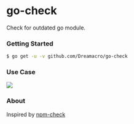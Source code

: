 # go-check

Check for outdated go module.

### Getting Started

```sh
$ go get -u -v github.com/Dreamacro/go-check
```

### Use Case

<a href="https://asciinema.org/a/tJRdR9Ir5hFQ5S6sgRwLSL4aY" target="_blank" rel="noopener noreferrer"><img src="https://asciinema.org/a/tJRdR9Ir5hFQ5S6sgRwLSL4aY.svg" /></a>

### About

Inspired by [npm-check](https://github.com/dylang/npm-check)
